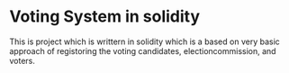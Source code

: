 # Voting System in solidity
This is project which is writtern in solidity which is a based on very basic approach of registoring the voting candidates, electioncommission, and voters.
